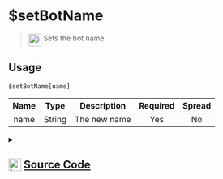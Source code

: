 # $setBotName
> <img align="top" src="https://upload.wikimedia.org/wikipedia/commons/thumb/e/e4/Infobox_info_icon.svg/160px-Infobox_info_icon.svg.png?20150409153300" alt="image" width="25" height="auto"> Sets the bot name
## Usage
```
$setBotName[name]
```
| Name | Type | Description | Required | Spread
| :---: | :---: | :---: | :---: | :---: |
name | String | The new name | Yes | No
<details>
<summary>
    
## <img align="top" src="https://cdn4.iconfinder.com/data/icons/iconsimple-logotypes/512/github-512.png" alt="image" width="25" height="auto">  [Source Code](https://github.com/tryforge/ForgeScript-V2/blob/main/src/native/setBotName.ts)
    
</summary>
    
```ts
import noop from "../functions/noop"
import { ArgType, NativeFunction, Return } from "../structures"

export default new NativeFunction({
    name: "$setBotName",
    version: "1.0.0",
    description: "Sets the bot name",
    brackets: true,
    unwrap: true,
    args: [
        {
            name: "name",
            description: "The new name",
            rest: false,
            required: true,
            type: ArgType.String,
        },
    ],
    async execute(ctx, [name]) {
        return Return.success(!!(await ctx.client.user.setUsername(name).catch(noop)))
    },
})

```
    
</details>